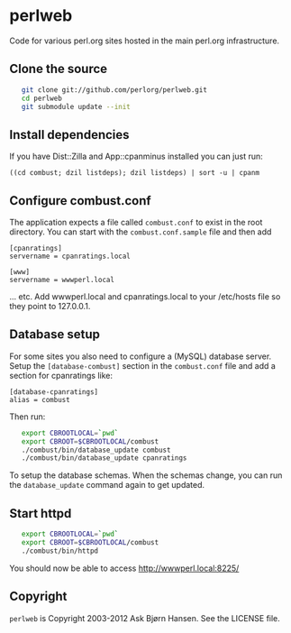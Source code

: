 # perlweb

Code for various perl.org sites hosted in the main perl.org infrastructure.

## Clone the source

```sh
   git clone git://github.com/perlorg/perlweb.git
   cd perlweb
   git submodule update --init
```

## Install dependencies

If you have Dist::Zilla and App::cpanminus installed you can just run:

   `((cd combust; dzil listdeps); dzil listdeps) | sort -u | cpanm`

## Configure combust.conf

The application expects a file called `combust.conf` to exist in the
root directory.  You can start with the `combust.conf.sample` file and
then add

```
[cpanratings]
servername = cpanratings.local

[www]
servername = wwwperl.local

```

... etc.  Add wwwperl.local and cpanratings.local to your /etc/hosts
file so they point to 127.0.0.1.

## Database setup

For some sites you also need to configure a (MySQL) database server.
Setup the `[database-combust]` section in the `combust.conf` file and add a section for cpanratings like:

```
[database-cpanratings]
alias = combust
```

Then run:

```sh
   export CBROOTLOCAL=`pwd`
   export CBROOT=$CBROOTLOCAL/combust
   ./combust/bin/database_update combust
   ./combust/bin/database_update cpanratings
```

To setup the database schemas.  When the schemas change, you can run
the `database_update` command again to get updated.

## Start httpd

```sh
   export CBROOTLOCAL=`pwd`
   export CBROOT=$CBROOTLOCAL/combust
   ./combust/bin/httpd
```

You should now be able to access http://wwwperl.local:8225/


## Copyright

`perlweb` is Copyright 2003-2012 Ask Bjørn Hansen.  See the LICENSE file.
